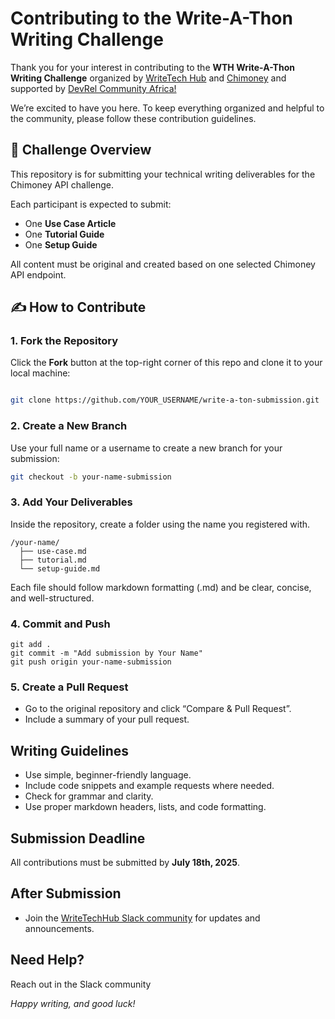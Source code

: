 # Contributing to the Write-A-Thon Writing Challenge

Thank you for your interest in contributing to the **WTH Write-A-Thon Writing Challenge** organized by [WriteTech Hub](https://writetechhub.org/) and [Chimoney](https://chimoney.io/) and supported by [DevRel Community Africa!](https://devrelcomafrica.xyz/)

We’re excited to have you here. To keep everything organized and helpful to the community, please follow these contribution guidelines.

## 📌 Challenge Overview

This repository is for submitting your technical writing deliverables for the Chimoney API challenge. 

Each participant is expected to submit:

- One **Use Case Article**
- One **Tutorial Guide**
- One **Setup Guide**

All content must be original and created based on one selected Chimoney API endpoint.

## ✍️ How to Contribute

### 1. Fork the Repository

Click the **Fork** button at the top-right corner of this repo and clone it to your local machine:

```bash

git clone https://github.com/YOUR_USERNAME/write-a-ton-submission.git
```

### 2. Create a New Branch
Use your full name or a username to create a new branch for your submission:

```bash
git checkout -b your-name-submission
```

### 3. Add Your Deliverables
Inside the repository, create a folder using the name you registered with.

```
/your-name/
  ├── use-case.md
  ├── tutorial.md
  └── setup-guide.md
```
Each file should follow markdown formatting (.md) and be clear, concise, and well-structured.

### 4. Commit and Push

```
git add .
git commit -m "Add submission by Your Name"
git push origin your-name-submission
```

### 5. Create a Pull Request
- Go to the original repository and click “Compare & Pull Request”.
- Include a summary of your pull request.

## Writing Guidelines
- Use simple, beginner-friendly language.
- Include code snippets and example requests where needed.
- Check for grammar and clarity.
- Use proper markdown headers, lists, and code formatting.

## Submission Deadline
All contributions must be submitted by **July 18th, 2025**.

## After Submission
- Join the [WriteTechHub Slack community](https://writetechhub.org/our-community/) for updates and announcements.

## Need Help?
Reach out in the Slack community

*Happy writing, and good luck!*
